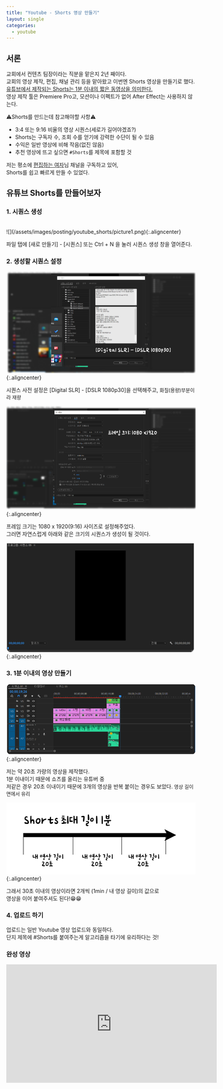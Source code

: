 ```yaml
---
title: "Youtube - Shorts 영상 만들기"
layout: single
categories:
  - youtube
---
```


<style>
 img.aligncenter{display:block;margin:0 auto}
</style>

## 서론

교회에서 컨텐츠 팀장이라는 직분을 맡은지 2년 째이다.<br>
교회의 영상 제작, 편집, 채널 관리 등을 맡아왔고 이번엔 Shorts 영상을 만들기로 했다.<br>
<u>유튜브에서 제작되는 Shorts는 1분 이내의 짧은 동영상을 의미한다.</u><br>
영상 제작 툴은 Premiere Pro고, 모션이나 이펙트가 없어 After Effect는 사용하지 않는다.<br>

⚠️Shorts를 만드는데 참고해야할 사항⚠️

* 3:4 또는 9:16 비율의 영상 시퀀스(세로가 길어야겠죠?)
* Shorts는 구독자 수, 조회 수를 얻기에 강력한 수단이 될 수 있음
* 수익은 일반 영상에 비해 작음(없진 않음)
* 추천 영상에 뜨고 싶으면 `#Shorts`를 제목에 포함할 것

저는 평소에 [편집하는 여자](https://www.youtube.com/watch?v=bAcWxdsM-6A)님 채널을 구독하고 있어,<br>
Shorts를 쉽고 빠르게 만들 수 있었다.<br>

## 유튜브 Shorts를 만들어보자

### 1. 시퀀스 생성
<br>
![](/assets/images/posting/youtube_shorts/picture1.png){:.aligncenter}


파일 탭에 [새로 만들기] - [시퀀스] 또는 Ctrl + N 을 눌러 시퀀스 생성 창을 열어준다.

### 2. 생성할 시퀀스 설정

![](/assets/images/posting/youtube_shorts/picture2.png){:.aligncenter}

시퀀스 사전 설정은 [Digital SLR] - [DSLR 1080p30]을 선택해주고, <font size = 2>화질(용량)부분이라 재량</font><br>

![](/assets/images/posting/youtube_shorts/picture3.png){:.aligncenter}

프레임 크기는 1080 x 1920(9:16) 사이즈로 설정해주었다.<br>
그러면 자연스럽게 아래와 같은 크기의 시퀀스가 생성이 될 것이다.<br>

![](/assets/images/posting/youtube_shorts/picture4.png){:.aligncenter}

### 3. 1분 이내의 영상 만들기

![](/assets/images/posting/youtube_shorts/picture5.png){:.aligncenter}

저는 약 20초 가량의 영상을 제작했다.<br>
1분 이내이기 때문에 쇼츠를 올리는 유튜버 중<br>
저같은 경우 20초 이내이기 때문에 3개의 영상을 반복 붙이는 경우도 보았다.<font size = 2> 영상 길이 면에서 유리</font>

![](/assets/images/posting/youtube_shorts/picture6.png){:.aligncenter}

그래서 30초 이내의 영상이라면 2개씩 (1min / 내 영상 길이)의 값으로 <br>영상을 이어 붙여주셔도 된다!😁😁<br>

### 4. 업로드 하기

업로드는 일반 Youtube 영상 업로드와 동일하다.<br>
단지 제목에 #Shorts를 붙여주는게 알고리즘을 타기에 유리하다는 것!<br>

### 완성 영상
<iframe width="560" height="315" src="https://www.youtube.com/embed/hIPtAVIjbuY" frameborder="0" allow="accelerometer; autoplay; encrypted-media; gyroscope; picture-in-picture" allowfullscreen></iframe>
